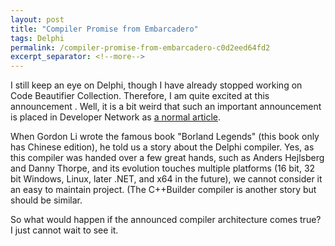```yaml
---
layout: post
title: "Compiler Promise from Embarcadero"
tags: Delphi
permalink: /compiler-promise-from-embarcadero-c0d2eed64fd2
excerpt_separator: <!--more-->
---
```

I still keep an eye on Delphi, though I have already stopped working on Code Beautifier Collection. Therefore, I am quite excited at this announcement . Well, it is a bit weird that such an important announcement is placed in Developer Network as [a normal article](http://dn.codegear.com/article/39174).

When Gordon Li wrote the famous book "Borland Legends" (this book only has Chinese edition), he told us a story about the Delphi compiler. Yes, as this compiler was handed over a few great hands, such as Anders Hejlsberg and Danny Thorpe, and its evolution touches multiple platforms (16 bit, 32 bit Windows, Linux, later .NET, and x64 in the future), we cannot consider it an easy to maintain project. (The C++Builder compiler is another story but should be similar.

So what would happen if the announced compiler architecture comes true? I just cannot wait to see it.
<!--more-->